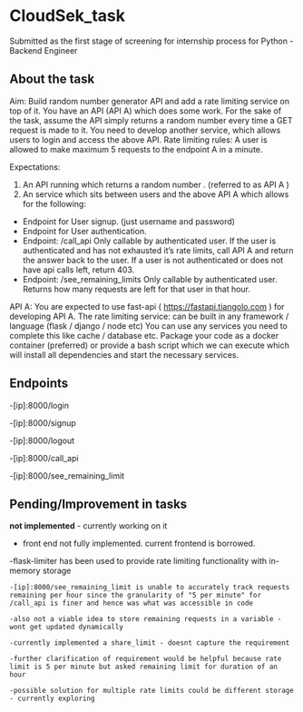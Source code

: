 # CloudSek_task

Submitted as the first stage of screening for internship process for Python - Backend Engineer

## About the task

Aim: Build random number generator API and add a rate limiting service on top of it.
You have an API (API A) which does some work. For the sake of the task, assume the API
simply returns a random number every time a GET request is made to it.
You need to develop another service, which allows users to login and access the above API.
Rate limiting rules: A user is allowed to make maximum 5 requests to the endpoint A in a
minute.

Expectations:
1. An API running which returns a random number . (referred to as API A )
2. An service which sits between users and the above API A which allows for the following:
- Endpoint for User signup. (just username and password)
- Endpoint for User authentication.
- Endpoint: /call_api Only callable by authenticated user. If the user is
authenticated and has not exhausted it’s rate limits, call API A and return the
answer back to the user. If a user is not authenticated or does not have api calls
left, return 403.
- Endpoint: /see_remaining_limits Only callable by authenticated user. Returns
how many requests are left for that user in that hour.

API A: You are expected to use fast-api ( https://fastapi.tiangolo.com ) for developing API A.
The rate limiting service: can be built in any framework / language (flask / django / node etc)
You can use any services you need to complete this like cache / database etc.
Package your code as a docker container (preferred) or provide a bash script which we can
execute which will install all dependencies and start the necessary services.

## Endpoints

-[ip]:8000/login

-[ip]:8000/signup

-[ip]:8000/logout

-[ip]:8000/call_api

-[ip]:8000/see_remaining_limit

## Pending/Improvement in tasks 

**not implemented** - currently working on it

- front end not fully implemented. current frontend is borrowed.

-flask-limiter has been used to provide rate limiting functionality with in-memory storage

    -[ip]:8000/see_remaining_limit is unable to accurately track requests remaining per hour since the granularity of "5 per minute" for /call_api is finer and hence was what was accessible in code
  
    -also not a viable idea to store remaining requests in a variable - wont get updated dynamically
  
    -currently implemented a share_limit - doesnt capture the requirement
  
    -further clarification of requirement would be helpful because rate limit is 5 per minute but asked remaining limit for duration of an hour
  
    -possible solution for multiple rate limits could be different storage - currently exploring
